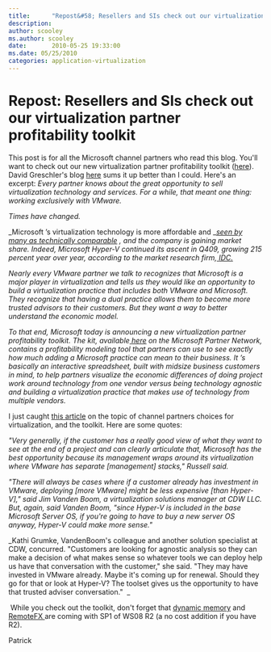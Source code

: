 ```yaml
---
title:      "Repost&#58; Resellers and SIs check out our virtualization partner profitability toolkit"
description: 
author: scooley
ms.author: scooley
date:       2010-05-25 19:33:00
ms.date: 05/25/2010
categories: application-virtualization
---
```

# Repost: Resellers and SIs check out our virtualization partner profitability toolkit

This post is for all the Microsoft channel partners who read this blog. You'll want to check out our new virtualization partner profitability toolkit ([here](http://www.partners-psp.com/sites/profitability/Pages/index.aspx "partner toolkit page")). David Greschler's blog [here](https://www.microsoftpartnernetwork.com/RedmondView/Permalink/Microsoft-Releases-Virtualization-Partner-Profitability-Toolkit "Microsoft partner network blog") sums it up better than I could. Here's an excerpt:  _Every partner knows about the great opportunity to sell virtualization technology and services. For a while, that meant one thing: working exclusively with VMware._

_Times have changed._

_Microsoft ’s virtualization technology is more affordable and _[_seen by many as technically comparable_](http://www.networkworld.com/community/blog/five-arguments-microsoft-upgrade?inform=) _, and the company is gaining market share. Indeed, Microsoft Hyper-V continued its ascent in Q409, growing 215 percent year over year, according to the market research firm,_[ _IDC._](https://blogs.technet.com/virtualization/archive/2010/05/05/idc-updates-server-virtualization-market-numbers-virtualize-first-is-here.aspx)

_Nearly every VMware partner we talk to recognizes that Microsoft is a major player in virtualization and tells us they would like an opportunity to build a virtualization practice that includes both VMware and Microsoft. They recognize that having a dual practice allows them to become more trusted advisors to their customers. But they want a way to better understand the economic model._

_To that end, Microsoft today is announcing a new virtualization partner profitability toolkit. The kit, available_[ _here_](http://www.partners-psp.com/sites/profitability) _on the Microsoft Partner Network, contains a profitability modeling tool that partners can use to see exactly how much adding a Microsoft practice can mean to their business. It ’s basically an interactive spreadsheet, built with midsize business customers in mind, to help partners visualize the economic differences of doing project work around technology from one vendor versus being technology agnostic and building a virtualization practice that makes use of technology from multiple vendors._ 

I just caught [this article](http://searchitchannel.techtarget.com/news/article/0,289142,sid96_gci1512624,00.html "TechTarget article") on the topic of channel partners choices for virtualization, and the toolkit. Here are some quotes:

_"Very generally, if the customer has a really good view of what they want to see at the end of a project and can clearly articulate that, Microsoft has the best opportunity because its management wraps around its virtualization where VMware has separate [management] stacks," Russell said._  

_"There will always be cases where if a customer already has investment in VMware, deploying [more VMware] might be less expensive [than Hyper-V]," said Jim Vanden Boom, a virtualization solutions manager at CDW LLC. But, again, said Vanden Boom, "since Hyper-V is included in the base Microsoft Server OS, if you're going to have to buy a new server OS anyway, Hyper-V could make more sense."_

_Kathi Grumke, VandenBoom's colleague and another solution specialist at CDW, concurred. "Customers are looking for agnostic analysis so they can make a decision of what makes sense so whatever tools we can deploy help us have that conversation with the customer," she said. "They may have invested in VMware already. Maybe it's coming up for renewal. Should they go for that or look at Hyper-V? The toolset gives us the opportunity to have that trusted adviser conversation."  _

 While you check out the toolkit, don't forget that [dynamic memory](https://blogs.technet.com/virtualization/archive/2010/04/21/dynamic-memory-coming-to-hyper-v-part-4.aspx "Jeff's part 4 blog post") and [RemoteFX ](https://blogs.technet.com/virtualization/archive/2010/04/25/Microsoft-RemoteFX_3A00_-Closing-the-User-Experience-Gap.aspx "Max's blog about RemoteFX")are coming with SP1 of WS08 R2 (a no cost addition if you have R2).

Patrick
